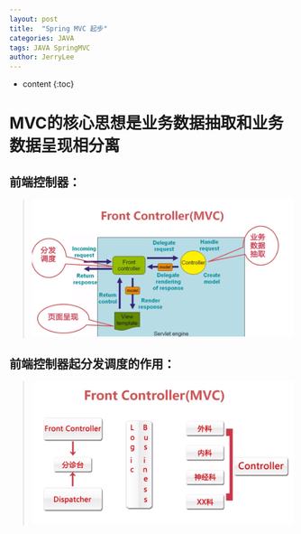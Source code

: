 ```yaml
---
layout: post
title:  "Spring MVC 起步"
categories: JAVA
tags: JAVA SpringMVC
author: JerryLee
---
```


* content
{:toc}
# MVC的核心思想是业务数据抽取和业务数据呈现相分离
## 前端控制器：




> ![嘻嘻嘻](/images/springmvc/fontController.png)

## 前端控制器起分发调度的作用：  
> ![嘻嘻嘻](/images/springmvc/font.png)  
